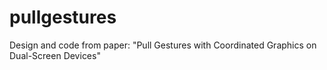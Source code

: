 # pullgestures
Design and code from paper: "Pull Gestures with Coordinated Graphics on Dual-Screen Devices"
